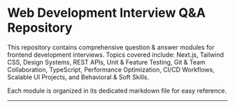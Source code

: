 # Web Development Interview Q&A Repository

This repository contains comprehensive question & answer modules for frontend development interviews. 
Topics covered include: Next.js, Tailwind CSS, Design Systems, REST APIs, Unit & Feature Testing, Git & Team Collaboration, TypeScript, Performance Optimization, CI/CD Workflows, Scalable UI Projects, and Behavioral & Soft Skills.

Each module is organized in its dedicated markdown file for easy reference.

---

